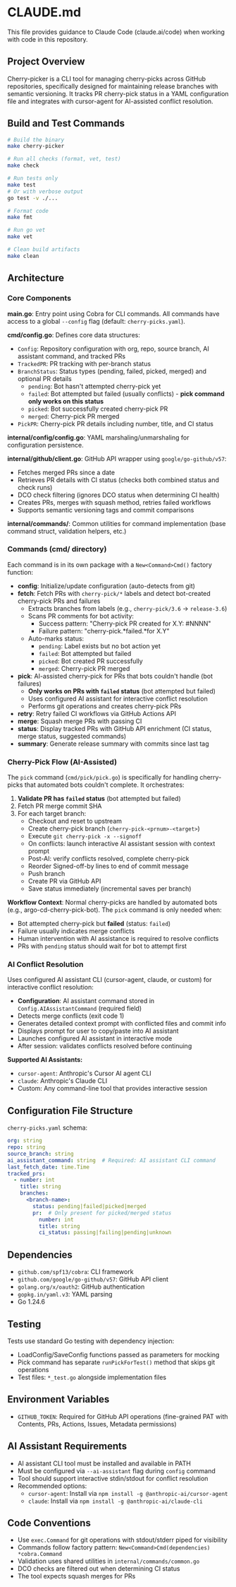 # CLAUDE.md

This file provides guidance to Claude Code (claude.ai/code) when working with code in this repository.

## Project Overview

Cherry-picker is a CLI tool for managing cherry-picks across GitHub repositories, specifically designed for maintaining release branches with semantic versioning. It tracks PR cherry-pick status in a YAML configuration file and integrates with cursor-agent for AI-assisted conflict resolution.

## Build and Test Commands

```bash
# Build the binary
make cherry-picker

# Run all checks (format, vet, test)
make check

# Run tests only
make test
# Or with verbose output
go test -v ./...

# Format code
make fmt

# Run go vet
make vet

# Clean build artifacts
make clean
```

## Architecture

### Core Components

**main.go**: Entry point using Cobra for CLI commands. All commands have access to a global `--config` flag (default: `cherry-picks.yaml`).

**cmd/config.go**: Defines core data structures:
- `Config`: Repository configuration with org, repo, source branch, AI assistant command, and tracked PRs
- `TrackedPR`: PR tracking with per-branch status
- `BranchStatus`: Status types (pending, failed, picked, merged) and optional PR details
  - `pending`: Bot hasn't attempted cherry-pick yet
  - `failed`: Bot attempted but failed (usually conflicts) - **pick command only works on this status**
  - `picked`: Bot successfully created cherry-pick PR
  - `merged`: Cherry-pick PR merged
- `PickPR`: Cherry-pick PR details including number, title, and CI status

**internal/config/config.go**: YAML marshaling/unmarshaling for configuration persistence.

**internal/github/client.go**: GitHub API wrapper using `google/go-github/v57`:
- Fetches merged PRs since a date
- Retrieves PR details with CI status (checks both combined status and check runs)
- DCO check filtering (ignores DCO status when determining CI health)
- Creates PRs, merges with squash method, retries failed workflows
- Supports semantic versioning tags and commit comparisons

**internal/commands/**: Common utilities for command implementation (base command struct, validation helpers, etc.)

### Commands (cmd/ directory)

Each command is in its own package with a `New<Command>Cmd()` factory function:

- **config**: Initialize/update configuration (auto-detects from git)
- **fetch**: Fetch PRs with `cherry-pick/*` labels and detect bot-created cherry-pick PRs and failures
  - Extracts branches from labels (e.g., `cherry-pick/3.6` → `release-3.6`)
  - Scans PR comments for bot activity:
    - Success pattern: "Cherry-pick PR created for X.Y: #NNNN"
    - Failure pattern: "cherry-pick.*failed.*for X.Y"
  - Auto-marks status:
    - `pending`: Label exists but no bot action yet
    - `failed`: Bot attempted but failed
    - `picked`: Bot created PR successfully
    - `merged`: Cherry-pick PR merged
- **pick**: AI-assisted cherry-pick for PRs that bots couldn't handle (bot failures)
  - **Only works on PRs with `failed` status** (bot attempted but failed)
  - Uses configured AI assistant for interactive conflict resolution
  - Performs git operations and creates cherry-pick PRs
- **retry**: Retry failed CI workflows via GitHub Actions API
- **merge**: Squash merge PRs with passing CI
- **status**: Display tracked PRs with GitHub API enrichment (CI status, merge status, suggested commands)
- **summary**: Generate release summary with commits since last tag

### Cherry-Pick Flow (AI-Assisted)

The `pick` command (`cmd/pick/pick.go`) is specifically for handling cherry-picks that automated bots couldn't complete. It orchestrates:
1. **Validate PR has `failed` status** (bot attempted but failed)
2. Fetch PR merge commit SHA
3. For each target branch:
   - Checkout and reset to upstream
   - Create cherry-pick branch (`cherry-pick-<prnum>-<target>`)
   - Execute `git cherry-pick -x --signoff`
   - On conflicts: launch interactive AI assistant session with context prompt
   - Post-AI: verify conflicts resolved, complete cherry-pick
   - Reorder Signed-off-by lines to end of commit message
   - Push branch
   - Create PR via GitHub API
   - Save status immediately (incremental saves per branch)

**Workflow Context**: Normal cherry-picks are handled by automated bots (e.g., argo-cd-cherry-pick-bot). The `pick` command is only needed when:
- Bot attempted cherry-pick but **failed** (status: `failed`)
- Failure usually indicates merge conflicts
- Human intervention with AI assistance is required to resolve conflicts
- PRs with `pending` status should wait for bot to attempt first

### AI Conflict Resolution

Uses configured AI assistant CLI (cursor-agent, claude, or custom) for interactive conflict resolution:
- **Configuration**: AI assistant command stored in `Config.AIAssistantCommand` (required field)
- Detects merge conflicts (exit code 1)
- Generates detailed context prompt with conflicted files and commit info
- Displays prompt for user to copy/paste into AI assistant
- Launches configured AI assistant in interactive mode
- After session: validates conflicts resolved before continuing

**Supported AI Assistants:**
- `cursor-agent`: Anthropic's Cursor AI agent CLI
- `claude`: Anthropic's Claude CLI
- Custom: Any command-line tool that provides interactive session

## Configuration File Structure

`cherry-picks.yaml` schema:
```yaml
org: string
repo: string
source_branch: string
ai_assistant_command: string  # Required: AI assistant CLI command
last_fetch_date: time.Time
tracked_prs:
  - number: int
    title: string
    branches:
      <branch-name>:
        status: pending|failed|picked|merged
        pr:  # Only present for picked/merged status
          number: int
          title: string
          ci_status: passing|failing|pending|unknown
```

## Dependencies

- `github.com/spf13/cobra`: CLI framework
- `github.com/google/go-github/v57`: GitHub API client
- `golang.org/x/oauth2`: GitHub authentication
- `gopkg.in/yaml.v3`: YAML parsing
- Go 1.24.6

## Testing

Tests use standard Go testing with dependency injection:
- LoadConfig/SaveConfig functions passed as parameters for mocking
- Pick command has separate `runPickForTest()` method that skips git operations
- Test files: `*_test.go` alongside implementation files

## Environment Variables

- `GITHUB_TOKEN`: Required for GitHub API operations (fine-grained PAT with Contents, PRs, Actions, Issues, Metadata permissions)

## AI Assistant Requirements

- AI assistant CLI tool must be installed and available in PATH
- Must be configured via `--ai-assistant` flag during `config` command
- Tool should support interactive stdin/stdout for conflict resolution
- Recommended options:
  - `cursor-agent`: Install via `npm install -g @anthropic-ai/cursor-agent`
  - `claude`: Install via `npm install -g @anthropic-ai/claude-cli`

## Code Conventions

- Use `exec.Command` for git operations with stdout/stderr piped for visibility
- Commands follow factory pattern: `New<Command>Cmd(dependencies) *cobra.Command`
- Validation uses shared utilities in `internal/commands/common.go`
- DCO checks are filtered out when determining CI status
- The tool expects squash merges for PRs
